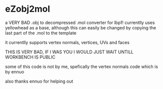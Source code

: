 # eZobj2mol
a VERY BAD .obj to decompressed .mol converter for lbp1!
currentlly uses yellowhead as a base, although this can easily be changed by copying the last part of the .mol to the template


it currentlly supports vertex normals, vertices, UVs and faces



THIS IS VERY BAD, IF I WAS YOU I WOULD JUST WAIT UNTILL WORKBENCH IS PUBLIC

some of this code is not by me, spefically the vertex normals code which is by ennuo

also thanks ennuo for helping out

